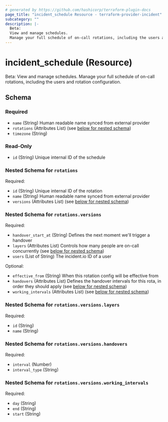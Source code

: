 ```yaml
---
# generated by https://github.com/hashicorp/terraform-plugin-docs
page_title: "incident_schedule Resource - terraform-provider-incident"
subcategory: ""
description: |-
  Beta:
  View and manage schedules.
  Manage your full schedule of on-call rotations, including the users and rotation configuration.
---
```


# incident_schedule (Resource)

Beta: 
View and manage schedules.
Manage your full schedule of on-call rotations, including the users and rotation configuration.



<!-- schema generated by tfplugindocs -->
## Schema

### Required

- `name` (String) Human readable name synced from external provider
- `rotations` (Attributes List) (see [below for nested schema](#nestedatt--rotations))
- `timezone` (String)

### Read-Only

- `id` (String) Unique internal ID of the schedule

<a id="nestedatt--rotations"></a>
### Nested Schema for `rotations`

Required:

- `id` (String) Unique internal ID of the rotation
- `name` (String) Human readable name synced from external provider
- `versions` (Attributes List) (see [below for nested schema](#nestedatt--rotations--versions))

<a id="nestedatt--rotations--versions"></a>
### Nested Schema for `rotations.versions`

Required:

- `handover_start_at` (String) Defines the next moment we'll trigger a handover
- `layers` (Attributes List) Controls how many people are on-call concurrently (see [below for nested schema](#nestedatt--rotations--versions--layers))
- `users` (List of String) The incident.io ID of a user

Optional:

- `effective_from` (String) When this rotation config will be effective from
- `handovers` (Attributes List) Defines the handover intervals for this rota, in order they should apply (see [below for nested schema](#nestedatt--rotations--versions--handovers))
- `working_intervals` (Attributes List) (see [below for nested schema](#nestedatt--rotations--versions--working_intervals))

<a id="nestedatt--rotations--versions--layers"></a>
### Nested Schema for `rotations.versions.layers`

Required:

- `id` (String)
- `name` (String)


<a id="nestedatt--rotations--versions--handovers"></a>
### Nested Schema for `rotations.versions.handovers`

Required:

- `interval` (Number)
- `interval_type` (String)


<a id="nestedatt--rotations--versions--working_intervals"></a>
### Nested Schema for `rotations.versions.working_intervals`

Required:

- `day` (String)
- `end` (String)
- `start` (String)


